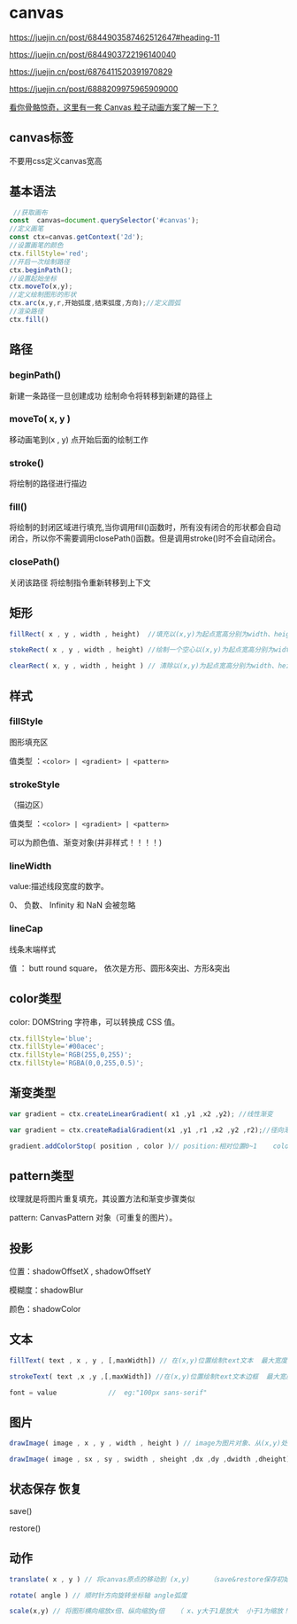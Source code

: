 # canvas

<https://juejin.cn/post/6844903587462512647#heading-11>

<https://juejin.cn/post/6844903722196140040>

<https://juejin.cn/post/6876411520391970829>

<https://juejin.cn/post/6888209975965909000>

[看你骨骼惊奇，这里有一套 Canvas 粒子动画方案了解一下？](https://juejin.cn/post/6844903725153124359)

## canvas标签

不要用css定义canvas宽高

## 基本语法

```js
 //获取画布
const  canvas=document.querySelector('#canvas');
//定义画笔
const ctx=canvas.getContext('2d');
//设置画笔的颜色
ctx.fillStyle='red';
//开启一次绘制路径
ctx.beginPath();
//设置起始坐标
ctx.moveTo(x,y);
//定义绘制图形的形状
ctx.arc(x,y,r,开始弧度,结束弧度,方向);//定义圆弧
//渲染路径
ctx.fill()
```

## 路径

### beginPath()

新建一条路径一旦创建成功 绘制命令将转移到新建的路径上

### moveTo( x, y )

移动画笔到(x , y) 点开始后面的绘制工作

### stroke()

将绘制的路径进行描边

### fill()

将绘制的封闭区域进行填充,当你调用fill()函数时，所有没有闭合的形状都会自动闭合，所以你不需要调用closePath()函数。但是调用stroke()时不会自动闭合。

### closePath()

关闭该路径 将绘制指令重新转移到上下文

## 矩形

```js
fillRect( x , y , width , height)  //填充以(x,y)为起点宽高分别为width、height的矩形 默认为黑色

stokeRect( x , y , width , height) //绘制一个空心以(x,y)为起点宽高分别为width、height的矩形

clearRect( x, y , width , height ) // 清除以(x,y)为起点宽高分别为width、height的矩形 为透明 
```

## 样式

### fillStyle

图形填充区

值类型 ：`<color> | <gradient> | <pattern>`

### strokeStyle

（描边区）

值类型 ：`<color> | <gradient> | <pattern>`

可以为颜色值、渐变对象(并非样式！！！！)

### lineWidth  

value:描述线段宽度的数字。

0、 负数、 Infinity 和 NaN 会被忽略

### lineCap

线条末端样式

值 ： butt   round  square， 依次是方形、圆形&突出、方形&突出

## color类型

color: DOMString 字符串，可以转换成 CSS <color> 值。

```js
ctx.fillStyle='blue';
ctx.fillStyle='#00acec';
ctx.fillStyle='RGB(255,0,255)';
ctx.fillStyle='RGBA(0,0,255,0.5)';
```

## 渐变类型

```js
var gradient = ctx.createLinearGradient( x1 ,y1 ,x2 ,y2); //线性渐变

var gradient = ctx.createRadialGradient(x1 ,y1 ,r1 ,x2 ,y2 ,r2);//径向渐变

gradient.addColorStop( position , color )// position:相对位置0~1    color:该位置下的颜色
```

## pattern类型

纹理就是将图片重复填充，其设置方法和渐变步骤类似

pattern: CanvasPattern 对象（可重复的图片）。

## 投影

位置：shadowOffsetX , shadowOffsetY

模糊度：shadowBlur

颜色：shadowColor

## 文本

```js
fillText( text , x , y , [,maxWidth]) // 在(x,y)位置绘制text文本  最大宽度为maxWidth(可选)

strokeText( text ,x ,y ,[,maxWidth]) //在(x,y)位置绘制text文本边框  最大宽度为maxWidth(可选)

font = value             //  eg:"100px sans-serif"  
```

## 图片

```js
drawImage( image , x , y , width , height ) // image为图片对象、从(x,y)处放置宽高分别为width height的图片

drawImage( image , sx , sy , swidth , sheight ,dx ,dy ,dwidth ,dheight) // 切片前四个是定义图像源的切片位置和大小   后四个是定期切片的目标显示位置大小
```

## 状态保存 恢复

save()

restore()

## 动作

```js
translate( x , y ) // 将canvas原点的移动到 (x,y)     （save&restore保存初始状态！！！）

rotate( angle ) // 顺时针方向旋转坐标轴 angle弧度

scale(x,y) // 将图形横向缩放x倍、纵向缩放y倍   （ x、y大于1是放大  小于1为缩放！！！）
```
